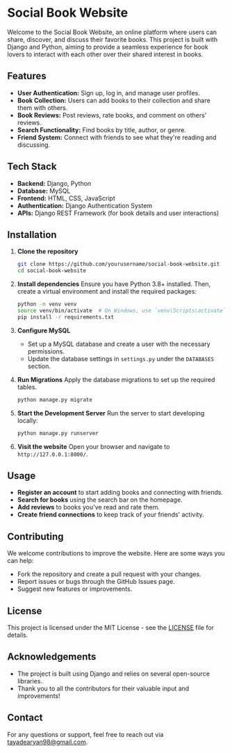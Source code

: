# Social Book Website

Welcome to the Social Book Website, an online platform where users can share, discover, and discuss their favorite books. This project is built with Django and Python, aiming to provide a seamless experience for book lovers to interact with each other over their shared interest in books.

## Features

- **User Authentication:** Sign up, log in, and manage user profiles.
- **Book Collection:** Users can add books to their collection and share them with others.
- **Book Reviews:** Post reviews, rate books, and comment on others' reviews.
- **Search Functionality:** Find books by title, author, or genre.
- **Friend System:** Connect with friends to see what they're reading and discussing.

## Tech Stack

- **Backend:** Django, Python
- **Database:** MySQL
- **Frontend:** HTML, CSS, JavaScript
- **Authentication:** Django Authentication System
- **APIs:** Django REST Framework (for book details and user interactions)

## Installation

1. **Clone the repository**
   ```bash
   git clone https://github.com/yourusername/social-book-website.git
   cd social-book-website
   ```

2. **Install dependencies**
   Ensure you have Python 3.8+ installed. Then, create a virtual environment and install the required packages:
   ```bash
   python -m venv venv
   source venv/bin/activate  # On Windows, use `venv\Scripts\activate`
   pip install -r requirements.txt
   ```

3. **Configure MySQL**
   - Set up a MySQL database and create a user with the necessary permissions.
   - Update the database settings in `settings.py` under the `DATABASES` section.

4. **Run Migrations**
   Apply the database migrations to set up the required tables.
   ```bash
   python manage.py migrate
   ```

5. **Start the Development Server**
   Run the server to start developing locally:
   ```bash
   python manage.py runserver
   ```

6. **Visit the website**
   Open your browser and navigate to `http://127.0.0.1:8000/`.

## Usage

- **Register an account** to start adding books and connecting with friends.
- **Search for books** using the search bar on the homepage.
- **Add reviews** to books you've read and rate them.
- **Create friend connections** to keep track of your friends' activity.

## Contributing

We welcome contributions to improve the website. Here are some ways you can help:

- Fork the repository and create a pull request with your changes.
- Report issues or bugs through the GitHub Issues page.
- Suggest new features or improvements.

## License

This project is licensed under the MIT License - see the [LICENSE](LICENSE) file for details.

## Acknowledgements

- The project is built using Django and relies on several open-source libraries.
- Thank you to all the contributors for their valuable input and improvements!

## Contact

For any questions or support, feel free to reach out via [tayadearyan98@gmail.com](mailto:tayadearyan98@gmail.com).
